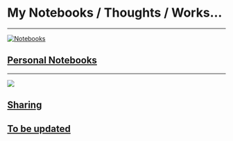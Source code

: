 # My Notebooks / Thoughts / Works…

---




<!--
## Sharing

- [Software Recommendation - Scientific Text Editing](https://github.com/Nikucyan/Share/blob/main/Documents/Scientific.md) (Completed on 2021.9.10)
- Software Recommendation - Scientific Illustration (On the way)

SP-1. [Anime Photo Info Searching](https://github.com/Nikucyan/Share/blob/main/Documents/Anime_Ill_Search.md)



## Notebooks

### Computer Graphics

> [Main Repo](https://github.com/Nikucyan/Notes_of_Graphics/tree/main)

- **GAMES101 - Modern Computer Graphics**

- **GAMES103 - Physics-Based Animation**

  [Repo](https://github.com/Nikucyan/Notes_of_Graphics/tree/main/GAMES103) | [Notebook](https://nikucyan.github.io/sources/Notebooks/Graphics/GAMES103.html) | [Homeworks](https://Nikucyan.github.io/sources/Notebooks/Graphics/GAMES103_Homework) | [Course Site](http://games-cn.org/games103/) | [Lecture Videos](https://www.bilibili.com/video/BV12Q4y1S73g) 
  
- **Taichi Graphic Course S1**

  

-->



[![Notebooks](https://nikucyan.github.io/assets/img/Notebooks_banner.png)](https://nikucyan.github.io/sources/Notebooks/Notebooks)

## [Personal Notebooks](https://nikucyan.github.io/sources/Notebooks/Notebooks)

---

[![](https://nikucyan.github.io/assets/img/Sharing_banner.png)](https://nikucyan.github.io/sources/Sharing/Sharing)

## [Sharing](https://nikucyan.github.io/sources/Sharing/Sharing) 

## [To be updated]()

